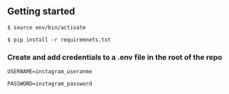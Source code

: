 ## Getting started

`$ source env/bin/activate`

`$ pip install -r requiremnets.txt`

### Create and add credentials to a .env file in the root of the repo
```
USERNAME=instagram_useranme

PASSWORD=instagram_password
```

